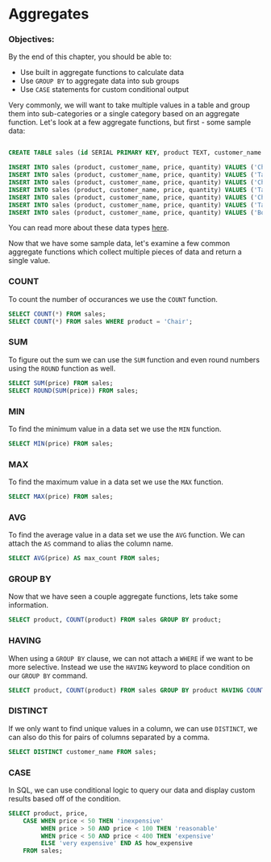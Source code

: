 # Aggregates

### Objectives:

By the end of this chapter, you should be able to:

- Use built in aggregate functions to calculate data
- Use `GROUP BY` to aggregate data into sub groups
- Use `CASE` statements for custom conditional output

Very commonly, we will want to take multiple values in a table and group them into sub-categories or a single category based on an aggregate function. Let's look at a few aggregate functions, but first - some sample data:

```sql

CREATE TABLE sales (id SERIAL PRIMARY KEY, product TEXT, customer_name TEXT, price REAL, quantity SMALLINT);

INSERT INTO sales (product, customer_name, price, quantity) VALUES ('Chair', 'Elie', 99.99, 1);
INSERT INTO sales (product, customer_name, price, quantity) VALUES ('Table', 'Tim', 250.00, 1);
INSERT INTO sales (product, customer_name, price, quantity) VALUES ('Chair', 'Matt', 49.99, 3);
INSERT INTO sales (product, customer_name, price, quantity) VALUES ('Table', 'Janey', 1000.00, 2);
INSERT INTO sales (product, customer_name, price, quantity) VALUES ('Chair', 'Janey', 300.00, 2);
INSERT INTO sales (product, customer_name, price, quantity) VALUES ('Table', 'Tim', 2200.00, 2);
INSERT INTO sales (product, customer_name, price, quantity) VALUES ('Bookshelf', 'Elie', 1200.00, 2);

```

You can read more about these data types [here](https://www.postgresql.org/docs/9.1/static/datatype-numeric.html).

Now that we have some sample data, let's examine a few common aggregate functions which collect multiple pieces of data and return a single value.

### COUNT

To count the number of occurances we use the `COUNT` function.

```sql
SELECT COUNT(*) FROM sales;
SELECT COUNT(*) FROM sales WHERE product = 'Chair';
```

### SUM

To figure out the sum we can use the `SUM` function and even round numbers using the `ROUND` function as well.

```sql
SELECT SUM(price) FROM sales;
SELECT ROUND(SUM(price)) FROM sales;
```

### MIN 

To find the minimum value in a data set we use the `MIN` function.

```sql
SELECT MIN(price) FROM sales;
```

### MAX

To find the maximum value in a data set we use the `MAX` function.

```sql
SELECT MAX(price) FROM sales;
```

### AVG

To find the average value in a data set we use the `AVG` function. We can attach the `AS` command to alias the column name.

```sql
SELECT AVG(price) AS max_count FROM sales;
```

### GROUP BY

Now that we have seen a couple aggregate functions, lets take some information.

```sql
SELECT product, COUNT(product) FROM sales GROUP BY product;
```

### HAVING

When using a `GROUP BY` clause, we can not attach a `WHERE` if we want to be more selective. Instead we use the `HAVING` keyword to place condition on our `GROUP BY` command.

```sql
SELECT product, COUNT(product) FROM sales GROUP BY product HAVING COUNT(product) > 2;
```

### DISTINCT

If we only want to find unique values in a column, we can use `DISTINCT`, we can also do this for pairs of columns separated by a comma.

```sql
SELECT DISTINCT customer_name FROM sales;
```

### CASE 

In SQL, we can use conditional logic to query our data and display custom results based off of the condition.

```sql
SELECT product, price, 
    CASE WHEN price < 50 THEN 'inexpensive'
         WHEN price > 50 AND price < 100 THEN 'reasonable'
         WHEN price < 50 AND price < 400 THEN 'expensive'
         ELSE 'very expensive' END AS how_expensive
    FROM sales;
```


